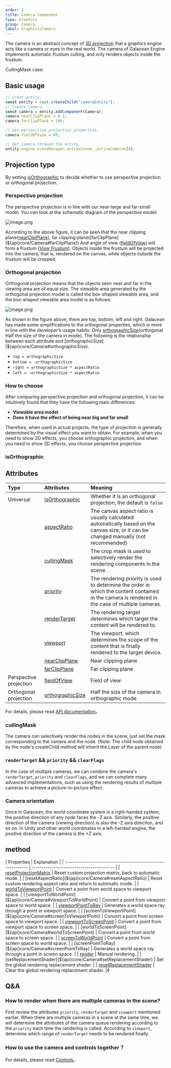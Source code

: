 ```yaml
---
order: 1
title: Camera Component
type: Graphics
group: Camera
label: Graphics/Camera
---
```


The camera is an abstract concept of [3D projection](https://en.wikipedia.org/wiki/3D_projection) that a graphics engine acts like a camera or eyes in the real world. The camera of Galacean Engine implements automatic frustum culling, and only renders objects inside the frustum.

CullingMask case:

<playground src="renderer-cull.ts"></playground>

## Basic usage

```typescript
// Creat entity.
const entity = root.createChild("cameraEntity");
// Create Camera.
const camera = entity.addComponent(Camera);
camera.nearClipPlane = 0.1;
camera.farClipPlane = 100;

// Set perspective projection properties.
camera.fieldOfView = 60;

// Get camera through the entity.
entity.engine.sceneManager.activeScene._activeCameras[0];
```

## Projection type

By setting [isOrthographic](${api}core/Camera#isOrthographic) to decide whether to use perspective projection or orthogonal projection.

### Perspective projection

The perspective projection is in line with our near-large and far-small model. You can look at the schematic diagram of the perspective model:

![image.png](https://gw.alipayobjects.com/mdn/rms_d27172/afts/img/A*isMHSpe21ZMAAAAAAAAAAAAAARQnAQ)

According to the above figure, it can be seen that the near clipping plane([nearClipPlane](${api}core/Camera#nearClipPlane)), far clipping plane([farClipPlane](${api}core/Camera#farClipPlane)) And angle of view ([fieldOfView](${api}core/Camera#fieldOfView)) will form a frustum ([_View Frustum_](https://en.wikipedia.org/wiki/Viewing_frustum)). Objects inside the frustum will be projected into the camera, that is, rendered on the canvas, while objects outside the frustum will be cropped.

### Orthogonal projection

Orthogonal projection means that the objects seen near and far in the viewing area are of equal size. The viewable area generated by the orthogonal projection model is called the box-shaped viewable area, and the box-shaped viewable area model is as follows:

![image.png](https://gw.alipayobjects.com/mdn/rms_d27172/afts/img/A*KEuGSqX-vXsAAAAAAAAAAAAAARQnAQ)

As shown in the figure above, there are top, bottom, left and right. Galacean has made some simplifications to the orthogonal properties, which is more in line with the developer’s usage habits. Only [orthographicSize](${api}core/Camera#orthographicSize)(orthogonal Half the size of the camera in mode). The following is the relationship between each attribute and [orthographicSize](${api}core/Camera#orthographicSize).

- `top = orthographicSize`
- `bottom = -orthographicSize`
- `right = orthographicSize * aspectRatio`
- `left = -orthographicSize * aspectRatio`

### How to choose

After comparing perspective projection and orthogonal projection, it can be intuitively found that they have the following main differences:

- **Viewable area model**
- **Does it have the effect of being near big and far small**

Therefore, when used in actual projects, the type of projection is generally determined by the visual effect you want to obtain. For example, when you need to show 2D effects, you choose orthographic projection, and when you need to show 3D effects, you choose perspective projection.

### isOrthographic

<playground src="ortho-switch.ts"></playground>

## Attributes

| Type | Attributes | Meaning |
| :-- | :-- | :-- |
| Universal | [isOrthographic](${api}core/Camera#isOrthographic) | Whether it is an orthogonal projection, the default is `false` |
|  | [aspectRatio](${api}core/Camera#aspectRatio) | The canvas aspect ratio is usually calculated automatically based on the canvas size, or it can be changed manually (not recommended) |
|  | [cullingMask](${api}core/Camera#cullingMask) | The crop mask is used to selectively render the rendering components in the scene. |
|  | [priority](${api}core/Camera#priority) | The rendering priority is used to determine the order in which the content contained in the camera is rendered in the case of multiple cameras. |
|  | [renderTarget](${api}core/Camera#renderTarget) | The rendering target determines which target the content will be rendered to. |
|  | [viewport](${api}core/Camera#viewport) | The viewport, which determines the scope of the content that is finally rendered to the target device. |
|  | [nearClipPlane](${api}core/Camera#nearClipPlane) | Near clipping plane |
|  | [farClipPlane](${api}core/Camera#farClipPlane) | Far clipping plane |
| Perspective projection | [fieldOfView](${api}core/Camera#fieldOfView) | Field of view |
| Orthogonal projection | [orthographicSize](${api}core/Camera#orthographicSize) | Half the size of the camera in orthographic mode |

For details, please read [API documentation](${api}core/Camera)。

### cullingMask

The camera can selectively render the nodes in the scene, just set the mask corresponding to the camera and the node. (Note: The child node obtained by the node's createChild method will inherit the Layer of the parent node)

<playground src="renderer-cull.ts"></playground>

### `renderTarget` && `priority` && `clearFlags`

In the case of multiple cameras, we can combine the camera's `renderTarget`,  `priority` and `clearFlags`, and we can complete many advanced implementations, such as using the rendering results of multiple cameras to achieve a picture-in-picture effect.

<playground src="multi-camera.ts"></playground>

### Camera orientation

Since in Galacean, the world coordinate system is a right-handed system, the positive direction of any node faces the -Z axis. Similarly, the positive direction of the camera (viewing direction) is also the -Z axis direction, and so on. In Unity and other world coordinates In a left-handed engine, the positive direction of the camera is the +Z axis.

## method

| Properties | Explanation |
| :------------------------------------------------ ----------- | :------------------------------------- -- |
| [resetProjectionMatrix](${api}core/Camera#resetProjectionMatrix) | Reset custom projection matrix, back to automatic mode. |
| [resetAspectRatio](${api}core/Camera#resetAspectRatio) | Reset custom rendering aspect ratio and return to automatic mode. |
| [worldToViewportPoint](${api}core/Camera#worldToViewportPoint) | Convert a point from world space to viewport space. |
| [viewportToWorldPoint](${api}core/Camera#viewportToWorldPoint) | Convert a point from viewport space to world space. |
| [viewportPointToRay](${api}core/Camera#viewportPointToRay) | Generates a world space ray through a point in viewport space. |
| [screenToViewportPoint](${api}core/Camera#screenToViewportPoint) | Convert a point from screen space to viewport space. |
| [viewportToScreenPoint](${api}core/Camera#viewportToScreenPoint) | Convert a point from viewport space to screen space. |
| [worldToScreenPoint](${api}core/Camera#worldToScreenPoint) | Convert a point from world space to screen space. |
| [screenToWorldPoint](${api}core/Camera#screenToWorldPoint) | Convert a point from screen space to world space. |
| [screenPointToRay](${api}core/Camera#screenPointToRay) | Generates a world space ray through a point in screen space. |
| [render](${api}core/Camera#render) | Manual rendering. |
| [setReplacementShader](${api}core/Camera#setReplacementShader) | Set the global rendering replacement shader. |
| [resetReplacementShader](${api}core/Camera#resetReplacementShader) | Clear the global rendering replacement shader. |◊

## Q&A

### How to render when there are multiple cameras in the scene?

First review the attributes `priority`, `renderTarget` and `viewport` mentioned earlier. When there are multiple cameras in a scene at the same time, we will determine the attributes of the camera queue rendering according to the `priority` each time the rendering is called. According to `viewport`, determine which range of `renderTarget` needs to be rendered finally.

<playground src="multi-camera.ts"></playground>

### How to use the camera and controls together？

For details, please read [Controls](${docs}controls)。

